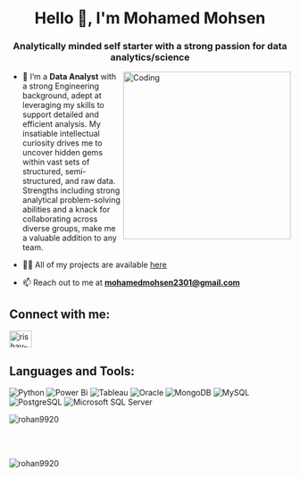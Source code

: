 <h1 align="center">Hello 👋, I'm Mohamed Mohsen</h1>
<h3 align="center">Analytically minded self starter with a strong passion for data analytics/science </h3>
<img align="right" alt="Coding" width="300" src="https://camo.githubusercontent.com/c1dcb74cc1c1835b1d716f5051499a2814c683c806b15f04b0eba492863703e9/68747470733a2f2f63646e2e6472696262626c652e636f6d2f75736572732f3733303730332f73637265656e73686f74732f363538313234332f6176656e746f2e676966">





- 🔭 I’m a **Data Analyst** with a strong Engineering background, adept at leveraging my skills to support detailed and efficient analysis. My insatiable intellectual curiosity drives me to uncover hidden gems within vast sets of structured, semi-structured, and raw data. Strengths including strong analytical problem-solving abilities and a knack for collaborating across diverse groups, make me a valuable addition to any team.

- 👨‍💻 All of my projects are available [here](https://github.com/MohamedMohsen01?tab=repositories)
- 📫 Reach out to me at **mohamedmohsen2301@gmail.com**

## Connect with me: ##
<p align="left">
<a href="https://www.linkedin.com/in/mohamedmohsen01/" target="blank"><img align="center" src="https://raw.githubusercontent.com/rahuldkjain/github-profile-readme-generator/master/src/images/icons/Social/linked-in-alt.svg" alt="rishav-chanda-b89a791b3" height="30" width="40" /></a>





## Languages and Tools: ###
![Python](https://img.shields.io/badge/python-3670A0?style=for-the-badge&logo=python&logoColor=ffdd54)
![Power Bi](https://img.shields.io/badge/power_bi-F2C811?style=for-the-badge&logo=powerbi&logoColor=black)
![Tableau](https://img.shields.io/badge/Tableau-E97627?style=for-the-badge&logo=Tableau&logoColor=white)
![Oracle](https://img.shields.io/badge/Oracle-F80000?style=for-the-badge&logo=oracle&logoColor=white)
![MongoDB](https://img.shields.io/badge/MongoDB-%234ea94b.svg?style=for-the-badge&logo=mongodb&logoColor=white)
![MySQL](https://img.shields.io/badge/mysql-%2300f.svg?style=for-the-badge&logo=mysql&logoColor=white)
![PostgreSQL](https://img.shields.io/badge/PostgreSQL-316192?style=for-the-badge&logo=postgresql&logoColor=white)
![Microsoft SQL Server](https://img.shields.io/badge/Microsoft-SQL-Server-%234ea94b.svg?style=for-the-badge&logo=mysql&logoColor=white)



<p><img align="center" src="https://github-readme-streak-stats.herokuapp.com/?user=rohan9920&theme=dark" alt="rohan9920" /></p>
<br></br>
<p><img align="left" src="https://github-readme-stats-sigma-five.vercel.app/api/top-langs?username=rohan9920&show_icons=true&theme=dark&locale=en&layout=compact" alt="rohan9920" /></p>

